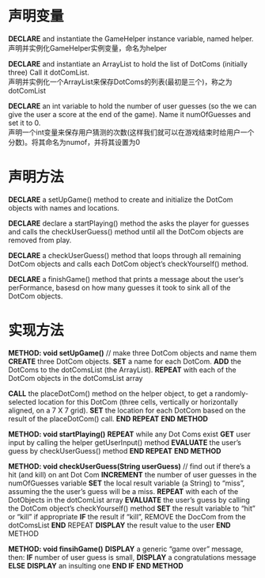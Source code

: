 # 声明变量

**DECLARE** and instantiate the GameHelper instance variable, named helper.  
声明并实例化GameHelper实例变量，命名为helper  

**DECLARE** and instantiate an ArrayList to hold the list of DotComs (initially three) Call it dotComList.  
声明并实例化一个ArrayList来保存DotComs的列表(最初是三个)，称之为dotComList  

**DECLARE** an int variable to hold the number of user guesses (so the we can give the user a score at the end of the game). Name it numOfGuesses and set it to 0.  
声明一个int变量来保存用户猜测的次数(这样我们就可以在游戏结束时给用户一个分数)。将其命名为numof，并将其设置为0  


# 声明方法

**DECLARE** a setUpGame() method to create and initialize the DotCom objects with names and locations.  

**DECLARE** declare a startPlaying() method the asks the player for guesses and calls the checkUserGuess() method until all the DotCom objects are removed    from play.  

**DECLARE** a checkUserGuess() method that loops through all remaining DotCom objects and calls each DotCom object’s checkYourself() method.  

**DECLARE** a finishGame() method that prints a message about the user’s perFormance, basesd on how many guesses it took to sink all of the DotCom objects.  

# 实现方法
**METHOD: void setUpGame()**
// make three DotCom objects and name them
**CREATE** three DotCom objects.
**SET** a name for each DotCom.
**ADD** the DotComs to the dotComsList (the ArrayList).
**REPEAT** with each of the DotCom objects in the dotComsList array

**CALL** the placeDotCom() method on the helper object, to get a randomly-selected location 		for this DotCom (three cells, vertically or horizontally aligned, on a 7 X 7 grid).
**SET** the location for each DotCom based on  the result of the placeDotCom() call.
**END REPEAT**
**END METHOD**

**METHOD: void startPlaying()**
**REPEAT** while any Dot Coms exist
**GET** user input by calling the helper getUserInput() method
**EVALUATE** the user’s guess by checkUserGuess() method
**END REPEAT**
**END METHOD**

**METHOD: void checkUserGuess(String userGuess)**
// find out if there’s a hit (and kill) on ant Dot Com
**INCREMENT** the number of user guesses in the numOfGuesses variable
**SET** the local result variable (a String) to “miss”, assuming the the user’s guess will be a miss.
**REPEAT** with each of the DotObjects in the dotComList array
**EVALUATE** the user’s guess by calling the DotCom object’s checkYourself() method
**SET** the result variable to “hit” or “kill” if appropriate
**IF** the result if “kill”, REMOVE the DocCom from the dotComsList
**END** REPEAT
**DISPLAY** the result value to the user
**END** METHOD

**METHOD: void finsihGame()**
**DISPLAY** a generic “game over” message, then:
**IF** number of user guess is small,
**DISPLAY** a congratulations message
**ELSE**
**DISPLAY** an insulting one
**END IF**
**END METHOD**
